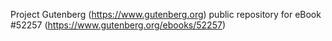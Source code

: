Project Gutenberg (https://www.gutenberg.org) public repository for
eBook #52257 (https://www.gutenberg.org/ebooks/52257)
